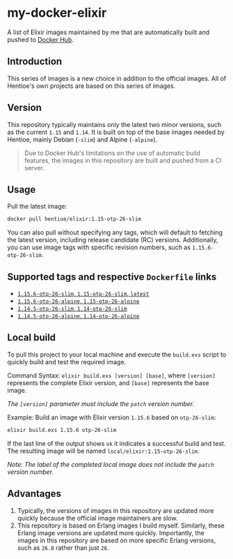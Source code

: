 # my-docker-elixir

A list of Elixir images maintained by me that are automatically built and pushed to [Docker Hub](https://hub.docker.com/u/hentioe).

## Introduction

This series of images is a new choice in addition to the official images. All of Hentioe's own projects are based on this series of images.

## Version

This repository typically maintains only the latest two minor versions, such as the current `1.15` and `1.14`. It is built on top of the base images needed by Hentioe, mainly Debian (`-slim`) and Alpine (`-alpine`).

>Due to Docker Hub's limitations on the use of automatic build features, the images in this repository are built and pushed from a CI server.

## Usage

Pull the latest image:

```bash
docker pull hentioe/elixir:1.15-otp-26-slim
```

You can also pull without specifying any tags, which will default to fetching the latest version, including release candidate (RC) versions. Additionally, you can use image tags with specific revision numbers, such as `1.15.6-otp-26-slim`.

## Supported tags and respective `Dockerfile` links

- [`1.15.6-otp-26-slim`, `1.15-otp-26-slim`, `latest`](https://github.com/hentioe-dev/docker-elixir/blob/main/1.15/otp-26-slim/Dockerfile)
- [`1.15.6-otp-26-alpine`, `1.15-otp-26-alpine`](https://github.com/hentioe-dev/docker-elixir/blob/main/1.15/otp-26-alpine/Dockerfile)
- [`1.14.5-otp-26-slim`, `1.14-otp-26-slim`](https://github.com/hentioe-dev/docker-elixir/blob/main/1.14/otp-26-slim/Dockerfile)
- [`1.14.5-otp-26-alpine`, `1.14-otp-26-alpine`](https://github.com/hentioe-dev/docker-elixir/blob/main/1.14/otp-26-alpine/Dockerfile)

## Local build

To pull this project to your local machine and execute the `build.exs` script to quickly build and test the required image.

Command Syntax: `elixir build.exs [version] [base]`, where `[version]` represents the complete Elixir version, and `[base]` represents the base image.

_The `[version]` parameter must include the `patch` version number._

Example: Build an image with Elixir version `1.15.6` based on `otp-26-slim`:

```bash
elixir build.exs 1.15.6 otp-26-slim
```

If the last line of the output shows `ok` it indicates a successful build and test. The resulting image will be named `local/elixir:1.15-otp-26-slim`.

_Note: The label of the completed local image does not include the `patch` version number._

## Advantages

1. Typically, the versions of images in this repository are updated more quickly because the official image maintainers are slow.
2. This repository is based on Erlang images I build myself. Similarly, these Erlang image versions are updated more quickly. Importantly, the images in this repository are based on more specific Erlang versions, such as `26.0` rather than just `26`.
